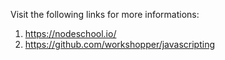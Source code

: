 Visit the following links for more informations:
1) https://nodeschool.io/
2) https://github.com/workshopper/javascripting
